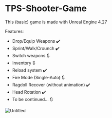 # TPS-Shooter-Game
This (basic) game is made with Unreal Engine 4.27

Features:
+ Drop/Equip Weapons ✔️
+ Sprint/Walk/Crounch ✔️
+ Switch weapons 🔃
+ Inventory 🔃
+ Reload system ✔️
+ Fire Mode (Single-Auto) 🔃
+ Ragdoll Recover (without animation) ✔️
+ Head Rotation ✔️
+ To be continued... 🔃


![Untitled](https://github.com/Helmssyss/TPS-Shooter-Game/assets/84701901/bf1e9fe9-be45-4130-b91a-6edc16a61206)
